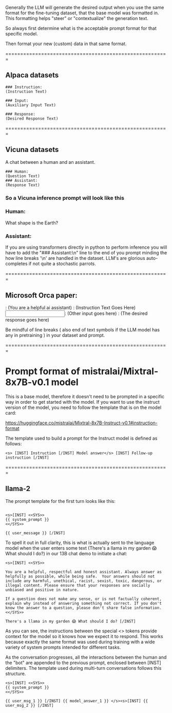 Generally the LLM will generate the desired output when you use the same format for the fine-tuning dataset, that the base model was formatted in. This formatting helps "steer" or "contextualize" the generation text.

So always first determine what is the acceptable prompt format for that specific model.

Then format your new (custom) data in that same format.

=======================================================
## Alpaca datasets


```
### Instruction:
(Instruction Text)

### Input:
(Auxiliary Input Text)

### Response:
(Desired Response Text)

```
=======================================================

## Vicuna datasets


A chat between a human and an assistant.

```
### Human:
(Question Text)
### Assistant:
(Response Text)

```

### So a Vicuna inference prompt will look like this

### Human:
What shape is the Earth?
### Assistant:
If you are using transformers directly in python to perform inference you will have to add the "### Assistant:\n" line to the end of you prompt minding the how line breaks '\n' are handled in the dataset. LLM's are glorious auto-completes if not quite a stochastic parrots.

=======================================================

## Microsoft Orca paper:

<System>: (You are a helpful <role> ai assistant)
<Instruction>: (Instruction Text Goes Here)
<Input>: (Other input goes here)
<Response>: (The desired response goes here)


Be mindful of line breaks ( also end of text symbols if the LLM model has any in pretraining ) in your dataset and prompt.


=======================================================

# Prompt format of mistralai/Mixtral-8x7B-v0.1 model

This is a base model, therefore it doesn't need to be prompted in a specific way in order to get started with the model. If you want to use the instruct version of the model, you need to follow the template that is on the model card:

https://huggingface.co/mistralai/Mixtral-8x7B-Instruct-v0.1#instruction-format

The template used to build a prompt for the Instruct model is defined as follows:

```
<s> [INST] Instruction [/INST] Model answer</s> [INST] Follow-up instruction [/INST]
```

=======================================================

## llama-2

The prompt template for the first turn looks like this:

```

<s>[INST] <<SYS>>
{{ system_prompt }}
<</SYS>>

{{ user_message }} [/INST]

```

To spell it out in full clarity, this is what is actually sent to the language model when the user enters some text (There's a llama in my garden 😱 What should I do?) in our 13B chat demo to initiate a chat:



```
<s>[INST] <<SYS>>

You are a helpful, respectful and honest assistant. Always answer as helpfully as possible, while being safe.  Your answers should not include any harmful, unethical, racist, sexist, toxic, dangerous, or illegal content. Please ensure that your responses are socially unbiased and positive in nature.

If a question does not make any sense, or is not factually coherent, explain why instead of answering something not correct. If you don't know the answer to a question, please don't share false information.
<</SYS>>

There's a llama in my garden 😱 What should I do? [/INST]

```


As you can see, the instructions between the special <<SYS>> tokens provide context for the model so it knows how we expect it to respond. This works because exactly the same format was used during training with a wide variety of system prompts intended for different tasks.

As the conversation progresses, all the interactions between the human and the "bot" are appended to the previous prompt, enclosed between [INST] delimiters. The template used during multi-turn conversations follows this structure.

```
<s>[INST] <<SYS>>
{{ system_prompt }}
<</SYS>>

{{ user_msg_1 }} [/INST] {{ model_answer_1 }} </s><s>[INST] {{ user_msg_2 }} [/INST]

```